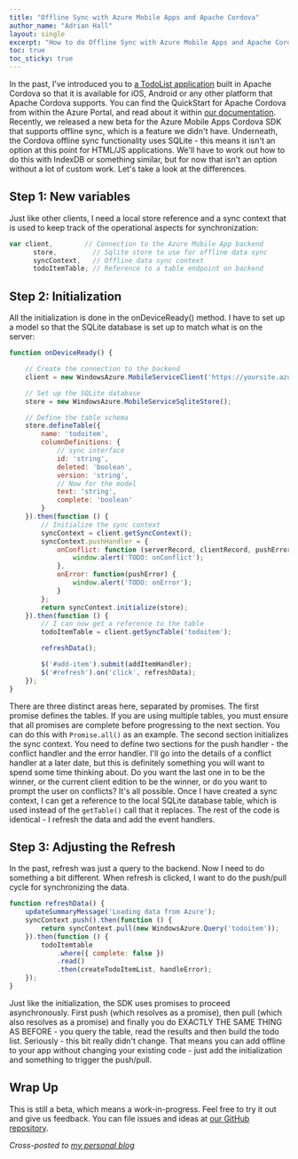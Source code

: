 ```yaml
---
title: "Offline Sync with Azure Mobile Apps and Apache Cordova"
author_name: "Adrian Hall"
layout: single
excerpt: "How to do Offline Sync with Azure Mobile Apps and Apache Cordova"
toc: true
toc_sticky: true
---
```


In the past, I've introduced you to [a TodoList application](http://shellmonger.com/2016/04/04/30-days-of-zumo-v2-azure-mobile-apps-day-3-azure-ad-authentication/) built in Apache Cordova so that it is available for iOS, Android or any other platform that Apache Cordova supports. You can find the QuickStart for Apache Cordova from within the Azure Portal, and read about it within [our documentation](https://azure.microsoft.com/documentation/articles/app-service-mobile-cordova-get-started/). Recently, we released a new beta for the Azure Mobile Apps Cordova SDK that supports offline sync, which is a feature we didn't have. Underneath, the Cordova offline sync functionality uses SQLite - this means it isn't an option at this point for HTML/JS applications. We'll have to work out how to do this with IndexDB or something similar, but for now that isn't an option without a lot of custom work. Let's take a look at the differences.

## Step 1: New variables

Just like other clients, I need a local store reference and a sync context that is used to keep track of the operational aspects for synchronization:

```js
var client,        // Connection to the Azure Mobile App backend
      store,         // Sqlite store to use for offline data sync
      syncContext,   // Offline data sync context
      todoItemTable; // Reference to a table endpoint on backend
```

## Step 2: Initialization

All the initialization is done in the onDeviceReady() method. I have to set up a model so that the SQLite database is set up to match what is on the server:

```js
function onDeviceReady() {

    // Create the connection to the backend
    client = new WindowsAzure.MobileServiceClient('https://yoursite.azurewebsites.net');

    // Set up the SQLite database
    store = new WindowsAzure.MobileServiceSqliteStore();

    // Define the table schema
    store.defineTable({
        name: 'todoitem',
        columnDefinitions: {
            // sync interface
            id: 'string',
            deleted: 'boolean',
            version: 'string',
            // Now for the model
            text: 'string',
            complete: 'boolean'
        }
    }).then(function () {
        // Initialize the sync context
        syncContext = client.getSyncContext();
        syncContext.pushHandler = {
            onConflict: function (serverRecord, clientRecord, pushError) {
                window.alert('TODO: onConflict');
            },
            onError: function(pushError) {
                window.alert('TODO: onError');
            }
        };
        return syncContext.initialize(store);
    }).then(function () {
        // I can now get a reference to the table
        todoItemTable = client.getSyncTable('todoitem');

        refreshData();

        $('#add-item').submit(addItemHandler);
        $('#refresh').on('click', refreshData);
    });
}
```

There are three distinct areas here, separated by promises. The first promise defines the tables. If you are using multiple tables, you must ensure that all promises are complete before progressing to the next section. You can do this with `Promise.all()` as an example. The second section initializes the sync context. You need to define two sections for the push handler - the conflict handler and the error handler. I'll go into the details of a conflict handler at a later date, but this is definitely something you will want to spend some time thinking about. Do you want the last one in to be the winner, or the current client edition to be the winner, or do you want to prompt the user on conflicts? It's all possible. Once I have created a sync context, I can get a reference to the local SQLite database table, which is used instead of the `getTable()` call that it replaces. The rest of the code is identical - I refresh the data and add the event handlers.

## Step 3: Adjusting the Refresh

In the past, refresh was just a query to the backend. Now I need to do something a bit different. When refresh is clicked, I want to do the push/pull cycle for synchronizing the data.

```js
function refreshData() {
    updateSummaryMessage('Loading data from Azure');
    syncContext.push().then(function () {
        return syncContext.pull(new WindowsAzure.Query('todoitem'));
    }).then(function () {
        todoItemtable
            .where({ complete: false })
            .read()
            .then(createTodoItemList, handleError);
    });
}
```

Just like the initialization, the SDK uses promises to proceed asynchronously. First push (which resolves as a promise), then pull (which also resolves as a promise) and finally you do EXACTLY THE SAME THING AS BEFORE - you query the table, read the results and then build the todo list. Seriously - this bit really didn't change. That means you can add offline to your app without changing your existing code - just add the initialization and something to trigger the push/pull.

## Wrap Up

This is still a beta, which means a work-in-progress. Feel free to try it out and give us feedback. You can file issues and ideas at [our GitHub repository](https://github.com/azure/azure-mobile-apps-js-client/issues).

*Cross-posted to [my personal blog](http://wp.me/p6gQt8-2oB)*
